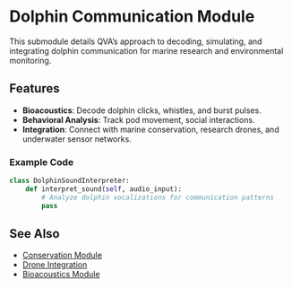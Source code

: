 # Dolphin Communication Module

This submodule details QVA’s approach to decoding, simulating, and integrating dolphin communication for marine research and environmental monitoring.

## Features
- **Bioacoustics**: Decode dolphin clicks, whistles, and burst pulses.
- **Behavioral Analysis**: Track pod movement, social interactions.
- **Integration**: Connect with marine conservation, research drones, and underwater sensor networks.

### Example Code
```python
class DolphinSoundInterpreter:
    def interpret_sound(self, audio_input):
        # Analyze dolphin vocalizations for communication patterns
        pass
```

## See Also
- [Conservation Module](conservation.md)
- [Drone Integration](drone_integration.md)
- [Bioacoustics Module](bioacoustics.md)
